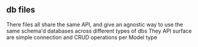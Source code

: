 ## db files

There files all share the same API, and give an agnostic way to use the same schema'd databases across different types of dbs
They API surface are simple connection and CRUD operations per Model type
